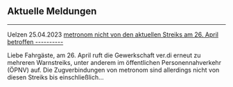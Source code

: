 Aktuelle Meldungen
----------

---

 Uelzen 25.04.2023 [metronom nicht von den aktuellen Streiks am 26. April betroffen ----------](https://www.der-metronom.de/aktuell/metronom-nicht-vom-streiks-betroffen/)

Liebe Fahrgäste,
am 26. April ruft die Gewerkschaft ver.di erneut zu mehreren Warnstreiks, unter anderem im öffentlichen Personennahverkehr (ÖPNV) auf.
Die Zugverbindungen von metronom sind allerdings nicht von diesen Streiks bis einschließlich...
